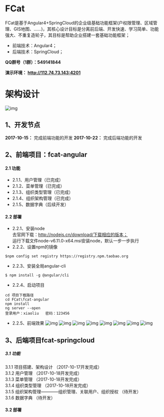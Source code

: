 #  **FCat** 
FCat是基于Angular4+SpringCloud的企业级基础功能框架(户权限管理、区域管理、GIS地图、......)，其核心设计目标是分离前后端、开发快速、学习简单、功能强大、不重复造轮子，其目标是帮助企业搭建一套基础功能框架；

- 前端技术：Angular4；
- 后端技术：SpringCloud；

 **QQ群号（1群）：549141844**   

 **演示环境： http://112.74.73.143:4201**  

# 架构设计 
![img](http://on-img.com/chart_image/5954b886e4b0ad619ac73246.png)

## 1、开发节点
  **2017-10-15：** 完成前端功能的开发
  **2017-10-22：** 完成后端功能的开发

## 2、前端项目：fcat-angular
#### 2.1 功能
- 2.1.1、用户管理（已完成）
- 2.1.2、菜单管理（已完成）
- 2.1.3、组织类型管理（已完成）
- 2.1.4、组织架构管理（已完成）
- 2.1.5、数据字典（后续开发）

#### 2.2 部署
- 2.2.1、安装node  
去官网下载：http://nodejs.cn/download/下载相应的版本；  
运行下载文件node-v6.11.0-x64.msi安装node，默认一步一步执行  
- 2.2.2、设置npm的镜像  
```
$npm config set registry https://registry.npm.taobao.org
```
- 2.2.3、安装全局angular-cli
```
$ npm install -g @angular/cli
```

- 2.2.4、启动项目
```
cd 项目下载路径
cd FCat\fcat-angular
npm install
ng server --open
登录用户：xiaoliu   密码：123456
```


- 2.2.5、前端效果
![img](http://upload-images.jianshu.io/upload_images/6756205-77654260d96f4a5f.jpg?imageMogr2/auto-orient/strip%7CimageView2/2/w/1240)
![img](http://upload-images.jianshu.io/upload_images/6756205-34394cea5f742c60.jpg?imageMogr2/auto-orient/strip%7CimageView2/2/w/1240)
![img](http://upload-images.jianshu.io/upload_images/6756205-9d04f049e89ac986.jpg?imageMogr2/auto-orient/strip%7CimageView2/2/w/1240)
![img](http://upload-images.jianshu.io/upload_images/6756205-065369a0f34f4cfa.jpg?imageMogr2/auto-orient/strip%7CimageView2/2/w/1240)
![img](http://upload-images.jianshu.io/upload_images/6756205-9c372a7abfce3674.jpg?imageMogr2/auto-orient/strip%7CimageView2/2/w/1240)
![img](http://upload-images.jianshu.io/upload_images/6756205-ae87eb83261dc2b7.png?imageMogr2/auto-orient/strip%7CimageView2/2/w/1240)
![img](http://upload-images.jianshu.io/upload_images/6756205-5735e4281266cd28.jpg?imageMogr2/auto-orient/strip%7CimageView2/2/w/1240)
![img](http://upload-images.jianshu.io/upload_images/6756205-97b82ad220708088.jpg?imageMogr2/auto-orient/strip%7CimageView2/2/w/1240)

## 3、后端项目fcat-springcloud  
##### 3.1 功能  
3.1.1 项目搭建、架构设计 （2017-10-17开发完成）    
3.1.2 用户管理 （2017-10-18开发完成）  
3.1.3 菜单管理 （2017-10-18开发完成）  
3.1.4 组织类型管理 （2017-10-18开发完成）  
3.1.5 组织架构管理————组织管理、关联用户、组织授权 （待开发）  
3.1.6 数据字典 （待开发）  

#### 3.2 部署
